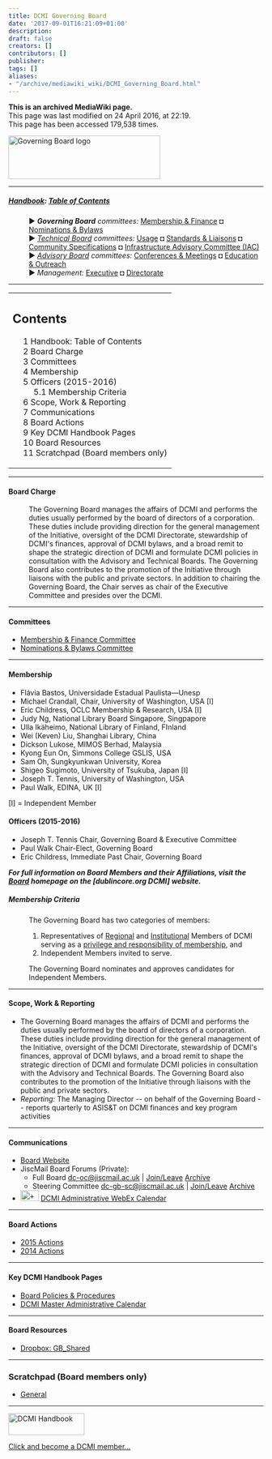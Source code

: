 ```yaml
---
title: DCMI Governing Board
date: '2017-09-01T16:21:09+01:00'
description: 
draft: false
creators: []
contributors: []
publisher: 
tags: []
aliases:
- "/archive/mediawiki_wiki/DCMI_Governing_Board.html"
---
```


 **This is an archived MediaWiki page.**  
This page was last modified on 24 April 2016, at 22:19.  
This page has been accessed 179,538 times.

[<img alt="Governing Board logo" src="/archive/mediawiki_wiki/images/GB_logo.png" width="300" height="86">](/archive/mediawiki_wiki/images/GB_logo.png "Governing Board logo")

* * *

##### [Handbook](/archive/mediawiki_wiki/DCMI_Handbook "DCMI Handbook"): [Table of Contents](/archive/mediawiki_wiki/DCMI_Handbook/ "DCMI Handbook") 
<dl>
<dd> ► <i><strong class="selflink">Governing Board</strong> committees:</i> <a href="/mediawiki_wiki/DCMI_Governing_Board/finance.md" title="DCMI Governing Board/finance">Membership &amp; Finance</a> ◘ <a href="/mediawiki_wiki/DCMI_Governing_Board/nominations.md" title="DCMI Governing Board/nominations">Nominations &amp; Bylaws</a> 
</dd>
<dd> ► <i><a href="/mediawiki_wiki/DCMI_Technical_Board.md" title="DCMI Technical Board">Technical Board</a> committees:</i> <a href="/mediawiki_wiki/DCMI_Technical_Board/usage.md" title="DCMI Technical Board/usage">Usage</a> ◘ <a href="/mediawiki_wiki/DCMI_Technical_Board/standards.md" title="DCMI Technical Board/standards">Standards &amp; Liaisons</a> ◘ <a href="/mediawiki_wiki/DCMI_Technical_Board/specifications.md" title="DCMI Technical Board/specifications">Community Specifications</a> ◘ <a href="/mediawiki_wiki/DCMI_Technical_Board/infrastructure.md" title="DCMI Technical Board/infrastructure">Infrastructure Advisory Committee (IAC)</a>
</dd>
<dd> ► <i><a href="/mediawiki_wiki/DCMI_Advisory_Board.md" title="DCMI Advisory Board">Advisory Board</a> committees:</i> <a href="/mediawiki_wiki/DCMI_Advisory_Board/meetings.md" title="DCMI Advisory Board/meetings">Conferences &amp; Meetings</a> ◘ <a href="/mediawiki_wiki/DCMI_Advisory_Board/documentation.md" title="DCMI Advisory Board/documentation">Education &amp; Outreach</a>
</dd>
<dd> ► <i>Management:</i> <a href="/mediawiki_wiki/Exec_Committee.md" title="Exec Committee">Executive</a> ◘ <a href="/mediawiki_wiki/Exec_Committee/directorate.md" title="Exec Committee/directorate">Directorate</a>
</dd>
</dl>

* * *

<table id="toc" class="toc">
  <tr>
    <td>
      <div id="toctitle">
        <h2>Contents</h2>
      </div>
      <ul>
        <li class="toclevel-1"><a href="#Handbook:_Table_of_Contents"><span class="tocnumber">1</span> <span class="toctext">Handbook: Table of Contents</span></a></li>
        <li class="toclevel-1 tocsection-1"><a href="#Board_Charge"><span class="tocnumber">2</span> <span class="toctext">Board Charge</span></a></li>
        <li class="toclevel-1 tocsection-2"><a href="#Committees"><span class="tocnumber">3</span> <span class="toctext">Committees</span></a></li>
        <li class="toclevel-1 tocsection-3"><a href="#Membership"><span class="tocnumber">4</span> <span class="toctext">Membership</span></a></li>
        <li class="toclevel-1 tocsection-4">
          <a href="#Officers_.282015-2016.29"><span class="tocnumber">5</span> <span class="toctext">Officers (2015-2016)</span></a>
          <ul>
            <li class="toclevel-2 tocsection-5"><a href="#Membership_Criteria"><span class="tocnumber">5.1</span> <span class="toctext">Membership Criteria</span></a></li>
          </ul>
        </li>
        <li class="toclevel-1 tocsection-6"><a href="#Scope.2C_Work_.26_Reporting"><span class="tocnumber">6</span> <span class="toctext">Scope, Work &amp; Reporting</span></a></li>
        <li class="toclevel-1 tocsection-7"><a href="#Communications"><span class="tocnumber">7</span> <span class="toctext">Communications</span></a></li>
        <li class="toclevel-1 tocsection-8"><a href="#Board_Actions"><span class="tocnumber">8</span> <span class="toctext">Board Actions</span></a></li>
        <li class="toclevel-1 tocsection-9"><a href="#Key_DCMI_Handbook_Pages"><span class="tocnumber">9</span> <span class="toctext">Key DCMI Handbook Pages</span></a></li>
        <li class="toclevel-1 tocsection-10"><a href="#Board_Resources"><span class="tocnumber">10</span> <span class="toctext">Board Resources</span></a></li>
        <li class="toclevel-1 tocsection-11"><a href="#Scratchpad_.28Board_members_only.29"><span class="tocnumber">11</span> <span class="toctext">Scratchpad (Board members only)</span></a></li>
      </ul>
    </td>
  </tr>
</table>


* * *

#### Board Charge 
<dl><dd> The Governing Board manages the affairs of DCMI and performs the duties usually performed by the board of directors of a corporation. These duties include providing direction for the general management of the Initiative, oversight of the DCMI Directorate, stewardship of DCMI's finances, approval of DCMI bylaws, and a broad remit to shape the strategic direction of DCMI and formulate DCMI policies in consultation with the Advisory and Technical Boards. The Governing Board also contributes to the promotion of the Initiative through liaisons with the public and private sectors. In addition to chairing the Governing Board, the Chair serves as chair of the Executive Committee and presides over the DCMI.
</dd></dl>

* * *

#### Committees 

- [Membership & Finance Committee](/archive/mediawiki_wiki/DCMI_Governing_Board/finance "DCMI Governing Board/finance")
- [Nominations & Bylaws Committee](/archive/mediawiki_wiki/DCMI_Governing_Board/nominations "DCMI Governing Board/nominations")

* * *

#### Membership 

- Flávia Bastos, Universidade Estadual Paulista—Unesp 
- Michael Crandall, Chair, University of Washington, USA [I]
- Eric Childress, OCLC Membership & Research, USA [I]
- Judy Ng, National Library Board Singapore, Singpapore
- Ulla Ikäheimo, National Library of Finland, FInland
- Wei (Keven) Liu, Shanghai Library, China
- Dickson Lukose, MIMOS Berhad, Malaysia
- Kyong Eun On, Simmons College GSLIS, USA
- Sam Oh, Sungkyunkwan University, Korea
- Shigeo Sugimoto, University of Tsukuba, Japan [I]
- Joseph T. Tennis, University of Washington, USA
- Paul Walk, EDINA, UK [I]

[I] = Independent Member

#### Officers (2015-2016) 

- Joseph T. Tennis Chair, Governing Board & Executive Committee
- Paul Walk Chair-Elect, Governing Board
- Eric Childress, Immediate Past Chair, Governing Board

_**For full information on Board Members and their Affiliations, visit the [Board](http://dublincore.org/about/oversight/) homepage on the [dublincore.org DCMI] website.**_

##### Membership Criteria 
<dl><dd>The Governing Board has two categories of members:
</dd></dl>
<dl><dd>
<ol>
<li> Representatives of <a href="http://dublincore.org/support/#regionalMember" class="external text" rel="nofollow">Regional</a> and <a href="http://dublincore.org/support/#institutionalMember" class="external text" rel="nofollow">Institutional</a> Members of DCMI serving as a <a href="http://dublincore.org/support/index.shtml#benefits" class="external text" rel="nofollow">privilege and responsibility of membership</a>, and
</li>
<li> Independent Members invited to serve. 
</li>
</ol>
</dd></dl>
<dl><dd> The Governing Board nominates and approves candidates for Independent Members.
</dd></dl>

* * *

#### Scope, Work & Reporting 

- The Governing Board manages the affairs of DCMI and performs the duties usually performed by the board of directors of a corporation. These duties include providing direction for the general management of the Initiative, oversight of the DCMI Directorate, stewardship of DCMI's finances, approval of DCMI bylaws, and a broad remit to shape the strategic direction of DCMI and formulate DCMI policies in consultation with the Advisory and Technical Boards. The Governing Board also contributes to the promotion of the Initiative through liaisons with the public and private sectors.
- _Reporting:_ The Managing Director -- on behalf of the Governing Board -- reports quarterly to ASIS&T on DCMI finances and key program activities 

* * *

#### Communications 

- [Board Website](http://dublincore.org/about/oversight/)
- JiscMail Board Forums (Private): 
  - Full Board [dc-oc@jiscmail.ac.uk](mailto:dc-oc@jiscmail.ac.uk) | [Join/Leave](http://www.jiscmail.ac.uk/lists/dc-oc.html) [Archive](http://www.jiscmail.ac.uk/cgi-bin/wa.exe?SUBED1=dc-oc&A=1)
  - Steering Committee [dc-gb-sc@jiscmail.ac.uk](mailto:dc-oc@jiscmail.ac.uk) | [Join/Leave](http://www.jiscmail.ac.uk/lists/dc-gb-sc.html) [Archive](http://www.jiscmail.ac.uk/cgi-bin/wa.exe?SUBED1=dc-gb-sc&A=1)
- [<img alt="+ symbol" src="/archive/mediawiki_wiki/images/Plus.jpg" width="36" height="21">](/archive/mediawiki_wiki/images/Plus.jpg "+ symbol") [DCMI Administrative WebEx Calendar](https://www.google.com/calendar/embed?title=DCMI%20WebEx%20Calendar&height=600&wkst=2&bgcolor=%23ff6600&src=99h1apmg3h74clla4ufl6a009g%40group.calendar.google.com&color=%23853104&ctz=America%2FNew_York)

* * *

#### Board Actions 

- [2015 Actions](/archive/mediawiki_wiki/DCMI_Governing_Board/actions14 "DCMI Governing Board/actions14")
- [2014 Actions](/archive/mediawiki_wiki/DCMI_Governing_Board/actions14 "DCMI Governing Board/actions14")

* * *

#### Key DCMI Handbook Pages 

- [Board Policies & Procedures](/archive/mediawiki_wiki/DCMI_Governing_Board/procedures "DCMI Governing Board/procedures")
- [DCMI Master Administrative Calendar](/archive/mediawiki_wiki/DCMI_Handbook/Administrative_Calendar "DCMI Handbook/Administrative Calendar")

* * *

#### Board Resources 

- [Dropbox: GB\_Shared](https://www.dropbox.com)

* * *

### Scratchpad (Board members only)

- [General](/archive/mediawiki_wiki/DCMI_Governing_Board/scratchpad/general "DCMI Governing Board/scratchpad/general")

* * *

[<img alt="DCMI Handbook" src="/archive/mediawiki_wiki/images/Join_us-150.png" width="150" height="43">](/archive/mediawiki_wiki/images/Join_us-150.png "DCMI Handbook")

[Click and become a DCMI member...](http://dublincore.org/support/#individualMember)

